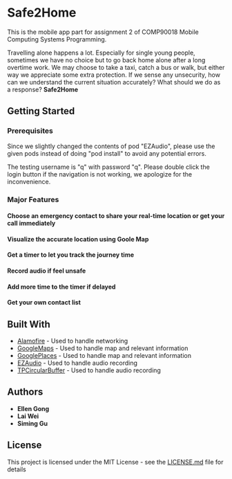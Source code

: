 # Safe2Home

This is the mobile app part for assignment 2 of COMP90018 Mobile Computing Systems Programming. 
    
Travelling alone happens a lot. Especially for single young people, sometimes we have no choice but to go back home alone after a long overtime work. We may choose to take a taxi, catch a bus or walk, but either way we appreciate some extra protection. If we sense any unsecurity, how can we understand the current situation accurately? What should we do as a response? **Safe2Home**  

## Getting Started

### Prerequisites

Since we slightly changed the contents of pod "EZAudio", please use the given pods instead of doing "pod install" to avoid any potential errors. 
     
The testing username is "q" with password "q". Please double click the login button if the navigation is not working, we apologize for the inconvenience.

### Major Features

#### Choose an emergency contact to share your real-time location or get your call immediately
#### Visualize the accurate location using Goole Map
#### Get a timer to let you track the journey time
#### Record audio if feel unsafe
#### Add more time to the timer if delayed
#### Get your own contact list

## Built With

* [Alamofire](https://github.com/Alamofire/Alamofire) - Used to handle networking
* [GoogleMaps](https://github.com/googlemaps/) - Used to handle map and relevant information
* [GooglePlaces](https://github.com/qpowell/google_places) - Used to handle map and relevant information
* [EZAudio](https://github.com/syedhali/EZAudio) - Used to handle audio recording
* [TPCircularBuffer](https://github.com/michaeltyson/TPCircularBuffer) - Used to handle audio recording


## Authors

* **Ellen Gong**
* **Lai Wei**
* **Siming Gu**


## License

This project is licensed under the MIT License - see the [LICENSE.md](LICENSE.md) file for details
